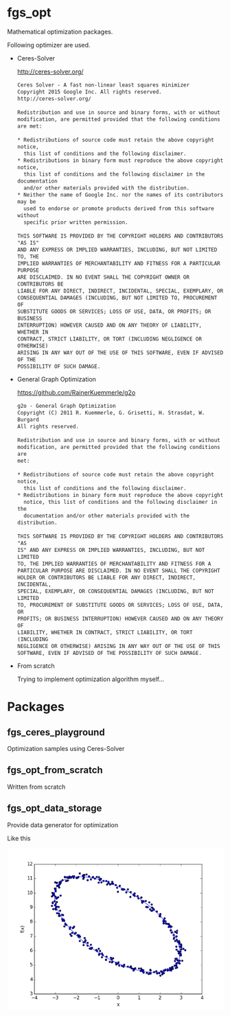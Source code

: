 # fgs_opt

Mathematical optimization packages.

Following optimizer are used.

- Ceres-Solver

  <http://ceres-solver.org/>

  ```license
  Ceres Solver - A fast non-linear least squares minimizer
  Copyright 2015 Google Inc. All rights reserved.
  http://ceres-solver.org/

  Redistribution and use in source and binary forms, with or without
  modification, are permitted provided that the following conditions are met:

  * Redistributions of source code must retain the above copyright notice,
    this list of conditions and the following disclaimer.
  * Redistributions in binary form must reproduce the above copyright notice,
    this list of conditions and the following disclaimer in the documentation
    and/or other materials provided with the distribution.
  * Neither the name of Google Inc. nor the names of its contributors may be
    used to endorse or promote products derived from this software without
    specific prior written permission.

  THIS SOFTWARE IS PROVIDED BY THE COPYRIGHT HOLDERS AND CONTRIBUTORS "AS IS"
  AND ANY EXPRESS OR IMPLIED WARRANTIES, INCLUDING, BUT NOT LIMITED TO, THE
  IMPLIED WARRANTIES OF MERCHANTABILITY AND FITNESS FOR A PARTICULAR PURPOSE
  ARE DISCLAIMED. IN NO EVENT SHALL THE COPYRIGHT OWNER OR CONTRIBUTORS BE
  LIABLE FOR ANY DIRECT, INDIRECT, INCIDENTAL, SPECIAL, EXEMPLARY, OR
  CONSEQUENTIAL DAMAGES (INCLUDING, BUT NOT LIMITED TO, PROCUREMENT OF
  SUBSTITUTE GOODS OR SERVICES; LOSS OF USE, DATA, OR PROFITS; OR BUSINESS
  INTERRUPTION) HOWEVER CAUSED AND ON ANY THEORY OF LIABILITY, WHETHER IN
  CONTRACT, STRICT LIABILITY, OR TORT (INCLUDING NEGLIGENCE OR OTHERWISE)
  ARISING IN ANY WAY OUT OF THE USE OF THIS SOFTWARE, EVEN IF ADVISED OF THE
  POSSIBILITY OF SUCH DAMAGE.
  ```

- General Graph Optimization

  <https://github.com/RainerKuemmerle/g2o>

  ```license
  g2o - General Graph Optimization
  Copyright (C) 2011 R. Kuemmerle, G. Grisetti, H. Strasdat, W. Burgard
  All rights reserved.

  Redistribution and use in source and binary forms, with or without
  modification, are permitted provided that the following conditions are
  met:

  * Redistributions of source code must retain the above copyright notice,
    this list of conditions and the following disclaimer.
  * Redistributions in binary form must reproduce the above copyright
    notice, this list of conditions and the following disclaimer in the
    documentation and/or other materials provided with the distribution.

  THIS SOFTWARE IS PROVIDED BY THE COPYRIGHT HOLDERS AND CONTRIBUTORS "AS
  IS" AND ANY EXPRESS OR IMPLIED WARRANTIES, INCLUDING, BUT NOT LIMITED
  TO, THE IMPLIED WARRANTIES OF MERCHANTABILITY AND FITNESS FOR A
  PARTICULAR PURPOSE ARE DISCLAIMED. IN NO EVENT SHALL THE COPYRIGHT
  HOLDER OR CONTRIBUTORS BE LIABLE FOR ANY DIRECT, INDIRECT, INCIDENTAL,
  SPECIAL, EXEMPLARY, OR CONSEQUENTIAL DAMAGES (INCLUDING, BUT NOT LIMITED
  TO, PROCUREMENT OF SUBSTITUTE GOODS OR SERVICES; LOSS OF USE, DATA, OR
  PROFITS; OR BUSINESS INTERRUPTION) HOWEVER CAUSED AND ON ANY THEORY OF
  LIABILITY, WHETHER IN CONTRACT, STRICT LIABILITY, OR TORT (INCLUDING
  NEGLIGENCE OR OTHERWISE) ARISING IN ANY WAY OUT OF THE USE OF THIS
  SOFTWARE, EVEN IF ADVISED OF THE POSSIBILITY OF SUCH DAMAGE.
  ```

- From scratch

  Trying to implement optimization algorithm myself...

# Packages

## fgs_ceres_playground

Optimization samples using Ceres-Solver

## fgs_opt_from_scratch

Written from scratch

## fgs_opt_data_storage

Provide data generator for optimization

Like this


![ellipse2d](fgs_opt_data_storage/image/ellipse2d.png "ellipse2d")
